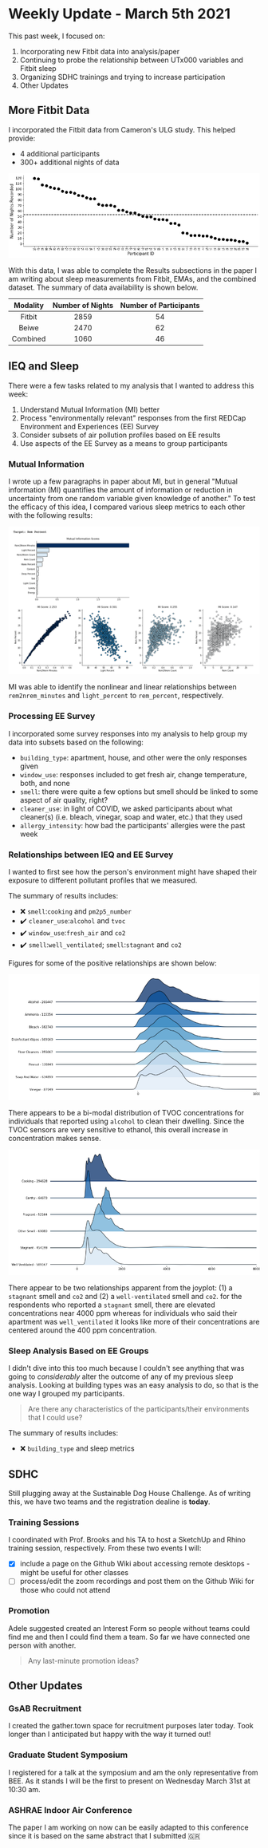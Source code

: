 # Weekly Update - March 5th 2021
This past week, I focused on:
1. Incorporating new Fitbit data into analysis/paper
2. Continuing to probe the relationship between UTx000 variables and Fitbit sleep
3. Organizing SDHC trainings and trying to increase participation
5. Other Updates

## More Fitbit Data
I incorporated the Fitbit data from Cameron's ULG study. This helped provide:
* 4 additional participants
* 300+ additional nights of data

<img src=https://github.com/intelligent-environments-lab/utx000/blob/master/reports/figures/fitbit_summary/fitbit-number_nights_recorded-ux_s20.png>

With this data, I was able to complete the Results subsections in the paper I am writing about sleep measurements from Fitbit, EMAs, and the combined dataset. The summary of data availability is shown below.

| Modality | Number of Nights | Number of Participants |
| :-: | :-: | :-: |
| Fitbit | 2859 | 54 |
| Beiwe | 2470 | 62 |
|Combined| 1060 | 46 |

## IEQ and Sleep
There were a few tasks related to my analysis that I wanted to address this week:
1. Understand Mutual Information (MI) better
2. Process "environmentally relevant" responses from the first REDCap Environment and Experiences (EE) Survey
3. Consider subsets of air pollution profiles based on EE results
4. Use aspects of the EE Survey as a means to group participants

### Mutual Information
I wrote up a few paragraphs in paper about MI, but in general "Mutual information (MI) quantifies the amount of information or reduction in uncertainty from one random variable given knowledge of another." To test the efficacy of this idea, I compared various sleep metrics to each other with the following results:

<img src=https://github.com/intelligent-environments-lab/utx000/blob/master/reports/misc/mi_example.png>

MI was able to identify the nonlinear and linear relationships between `rem2nrem_minutes` and `light_percent` to `rem_percent`, respectively. 

### Processing EE Survey
I incorporated some survey responses into my analysis to help group my data into subsets based on the following:
* `building_type`: apartment, house, and other were the only responses given
* `window_use`: responses included to get fresh air, change temperature, both, and none
* `smell`: there were quite a few options but smell should be linked to some aspect of air quality, right?
* `cleaner_use`: in light of COVID, we asked participants about what cleaner(s) (i.e. bleach, vinegar, soap and water, etc.) that they used
* `allergy_intensity`: how bad the participants' allergies were the past week

### Relationships between IEQ and EE Survey
I wanted to first see how the person's environment might have shaped their exposure to different pollutant profiles that we measured. 

The summary of results includes:
* :x: `smell`:`cooking` and `pm2p5_number`
* :heavy_check_mark: `cleaner_use`:`alcohol` and `tvoc`
* :heavy_check_mark: `window_use`:`fresh_air` and `co2`
* :heavy_check_mark: `smell`:`well_ventilated`; `smell`:`stagnant` and `co2`

Figures for some of the positive relationships are shown below:

<img src=https://github.com/intelligent-environments-lab/utx000/blob/master/reports/figures/beacon_redcap/redcap-beacon_cleaner_use-tvoc_joyplot.png>

There appears to be a bi-modal distribution of TVOC concentrations for individuals that reported using `alcohol` to clean their dwelling. Since the TVOC sensors are very sensitive to ethanol, this overall increase in concentration makes sense.

<img src=https://github.com/intelligent-environments-lab/utx000/blob/master/reports/figures/beacon_redcap/redcap-beacon_smell-co2_joyplot.png>

There appear to be two relationships apparent from the joyplot: (1) a `stagnant` smell and `co2` and (2) a `well-ventilated` smell and `co2`. for the respondents who reported a `stagnant` smell, there are elevated concentrations near 4000 ppm whereas for individuals who said their apartment was `well_ventilated` it looks like more of their concentrations are centered around the 400 ppm concentration. 

### Sleep Analysis Based on EE Groups
I didn't dive into this too much because I couldn't see anything that was going to _considerably_ alter the outcome of any of my previous sleep analysis. Looking at building types was an easy analysis to do, so that is the one way I grouped my participants.
> Are there any characteristics of the participants/their environments that I could use?

The summary of results includes:
* :x: `building_type` and sleep metrics

## SDHC
Still plugging away at the Sustainable Dog House Challenge. As of writing this, we have two teams and the registration dealine is **today**. 

### Training Sessions
I coordinated with Prof. Brooks and his TA to host a SketchUp and Rhino training session, respectively. From these two events I will:
- [x] include a page on the Github Wiki about accessing remote desktops - might be useful for other classes
- [ ] process/edit the zoom recordings and post them on the Github Wiki for those who could not attend

### Promotion
Adele suggested created an Interest Form so people without teams could find me and then I could find them a team. So far we have connected one person with another.
> Any last-minute promotion ideas? 

## Other Updates

### GsAB Recruitment
I created the gather.town space for recruitment purposes later today. Took longer than I anticipated but happy with the way it turned out! 

### Graduate Student Symposium
I registered for a talk at the symposium and am the only representative from BEE. As it stands I will be the first to present on Wednesday March 31st at 10:30 am. 

### ASHRAE Indoor Air Conference
The paper I am working on now can be easily adapted to this conference since it is based on the same abstract that I submitted :greece:
